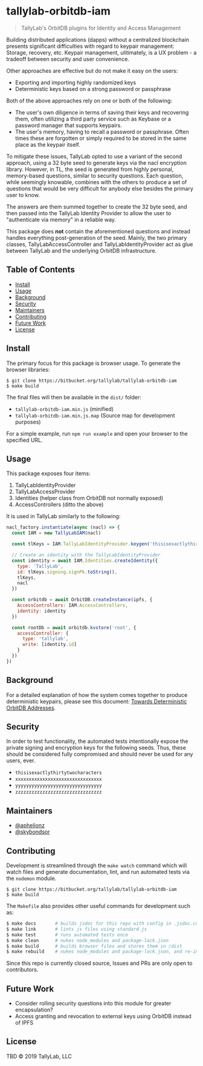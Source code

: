 # tallylab-orbitdb-iam

> TallyLab's OrbitDB plugins for Identity and Access Management

Building distributed applications (dapps) without a centralized blockchain presents
significant difficulties with regard to keypair management: Storage, recovery, etc. Keypair
management, ulitimately, is a UX problem - a tradeoff between security and user convenience.

Other approaches are effective but do not make it easy on the users:
- Exporting and importing highly randomized keys
- Deterministic keys based on a strong password or passphrase

Both of the above approaches rely on one or both of the following:
- The user's own diligence in terms of saving their keys and recovering them, often utilizing
a third party service such as Keybase or a password manager that supports keypairs.
- The user's memory, having to recall a password or passphrase. Often times these are forgotten
or simply required to be stored in the same place as the keypair itself.

To mitigate these issues, TallyLab opted to use a variant of the second approach, using a
32 byte seed to generate keys via the nacl encryption library. However, in TL, the seed is
generated from highly personal, memory-based questions, similar to security questions.
Each question, while seemingly knowable, combines with the others to produce a set of
questions that would be very difficult for anybody else besides the primary user to know.

The answers are them summed together to create the 32 byte seed, and then passed into the
TallyLab Identity Provider to allow the user to "authenticate via memory" in a reliable way.

This package does **not** contain the aforementioned questions and instead handles everything
post-generation of the seed. Mainly, the two primary classes, TallyLabAccessController and
TallyLabIdentityProvider act as glue between TallyLab and the underlying OrbitDB infrastructure.

## Table of Contents

- [Install](#install)
- [Usage](#usage)
- [Background](#background)
- [Security](#security)
- [Maintainers](#maintainers)
- [Contributing](#contributing)
- [Future Work](#future-work)
- [License](#license)

## Install

The primary focus for this package is browser usage. To generate the browser libraries:

```
$ git clone https://bitbucket.org/tallylab/tallylab-orbitdb-iam
$ make build
```

The final files will then be available in the `dist/` folder:

- `tallylab-orbitdb-iam.min.js` (minified)
- `tallylab-orbitdb-iam.min.js.map` (Source map for development purposes)

For a simple example, run `npm run example` and open your browser to the specified URL.

## Usage

This package exposes four items:
1. TallyLabIdentityProvider
2. TallyLabAccessProvider
3. Identities (helper class from OrbitDB not normally exposed)
4. AccessControllers (ditto the above)

It is used in TallyLab similarly to the following:

```JavaScript
nacl_factory.instantiate(async (nacl) => {
  const IAM = new TallyLabIAM(nacl)

  const tlKeys = IAM.TallyLabIdentityProvider.keygen('thisisexactlythirtytwocharacters')

  // Create an identity with the TallyLabIdentityProvider
  const identity = await IAM.Identities.createIdentity({
    type: 'TallyLab',
    id: tlKeys.signing.signPk.toString(),
    tlKeys,
    nacl
  })

  const orbitdb = await OrbitDB.createInstance(ipfs, {
    AccessControllers: IAM.AccessControllers,
    identity: identity
  })

  const rootDb = await orbitdb.kvstore('root', {
    accessController: {
      type: 'tallylab',
      write: [identity.id]
    }
  })
})
```

## Background

For a detailed explanation of how the system comes together to produce deterministic
keypairs, please see this document:
[Towards Deterministic OrbitDB Addresses](../examples/tutorials/Determinisitc_Addresses.md).

## Security

In order to test functionality, the automated tests intentionally expose the private signing
and encryption keys for the following seeds. Thus, these should be considered fully
compromised and should never be used for any users, ever.

- `thisisexactlythirtytwocharacters`
- `xxxxxxxxxxxxxxxxxxxxxxxxxxxxxxxx`
- `yyyyyyyyyyyyyyyyyyyyyyyyyyyyyyyy`
- `zzzzzzzzzzzzzzzzzzzzzzzzzzzzzzzz`

## Maintainers

- [@aphelionz](https://github.com/aphelionz)
- [@skybondsor](https://github.com/skybondsor)

## Contributing

Development is streamlined through the `make watch` command which will watch files
and generate documentation, lint, and run automated tests via the `nodemon` module.

```
$ git clone https://bitbucket.org/tallylab/tallylab-orbitdb-iam
$ make build
```

The `Makefile` also provides other useful commands for development such as:

```bash
$ make docs       # builds jsdoc for this repo with config in .jsdoc.config.js
$ make link       # lints js files using standard.js
$ make test       # runs automated tests once
$ make clean      # nukes node_modules and package-lock.json
$ make build      # builds browser files and stores them in /dist
$ make rebuild    # nukes node_modules and package-lock.json, and re-installs dependencies
```

Since this repo is currently closed source, Issues and PRs are only open to contributors.

## Future Work

- Consider rolling security questions into this module for greater encapsulation?
- Access granting and revocation to external keys using OrbitDB instead of IPFS

## License

TBD © 2019 TallyLab, LLC
